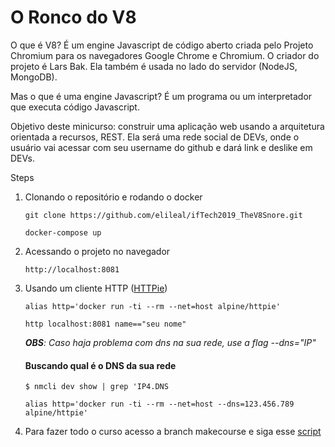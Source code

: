 # O Ronco do V8

O que é V8? 
É um engine Javascript de código aberto criada pelo Projeto Chromium para os navegadores Google Chrome e Chromium. O criador do projeto é Lars Bak. Ela também é usada no lado do servidor (NodeJS, MongoDB). 

Mas o que é uma engine Javascript?
É um programa ou um interpretador que executa código Javascript.	

Objetivo deste minicurso: construir uma aplicação web usando a arquitetura orientada a recursos, REST. Ela será uma rede social de DEVs, onde o usuário vai acessar com seu username do github e dará link e deslike em DEVs.

Steps

1. Clonando o repositório e rodando o docker

    `
    git clone https://github.com/elileal/ifTech2019_TheV8Snore.git
    `

    `
    docker-compose up
    `
1. Acessando o projeto no navegador

    `
    http://localhost:8081
    `
1. Usando um cliente HTTP ([HTTPie](https://httpie.org/))

    `
    alias http='docker run -ti --rm --net=host alpine/httpie'
    `

    `
    http localhost:8081 name=="seu nome"
    `

    _**OBS**: Caso haja problema com dns na sua rede, use a flag --dns="IP"_

    #### Buscando qual é o DNS da sua rede

    `
    $ nmcli dev show | grep 'IP4.DNS
    `

    `
    alias http='docker run -ti --rm --net=host --dns=123.456.789 alpine/httpie'
    `
1. Para fazer todo o curso acesso a branch makecourse e siga esse [script](script/Minicurso_IFTech_2019.pdf)


